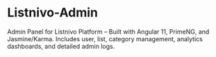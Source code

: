 # Listnivo-Admin
Admin Panel for Listnivo Platform – Built with Angular 11, PrimeNG, and Jasmine/Karma. Includes user, list, category management, analytics dashboards, and detailed admin logs.
